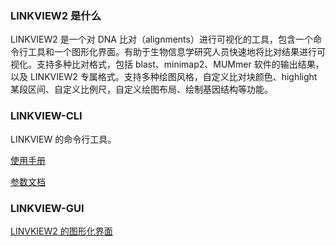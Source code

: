 ### LINKVIEW2 是什么
LINKVIEW2 是一个对 DNA 比对（alignments）进行可视化的工具，包含一个命令行工具和一个图形化界面。有助于生物信息学研究人员快速地将比对结果进行可视化。支持多种比对格式，包括 blast、minimap2、MUMmer 软件的输出结果，以及 LINKVIEW2 专属格式。支持多种绘图风格，自定义比对块颜色、highlight 某段区间、自定义比例尺，自定义绘图布局、绘制基因结构等功能。



### LINKVIEW-CLI

LINKVIEW 的命令行工具。

[使用手册](https://github.com/YangJianshun/LINKVIEW2/wiki/LINKVIEW2-%E4%BD%BF%E7%94%A8%E6%96%87%E6%A1%A3)

[参数文档](https://github.com/YangJianshun/LINKVIEW2/wiki/LINKVIEW2-%E5%8F%82%E6%95%B0%E6%96%87%E6%A1%A3)



### LINKVIEW-GUI

[LINVKIEW2 的图形化界面](https://yangjianshun.github.io/LINKVIEW2)






